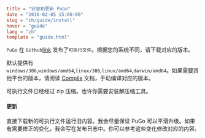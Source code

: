 ```toml
title = "安装和更新 PuGo"
date = "2016-02-05 15:00:00"
slug = "zh/guide/install"
hover = "guide"
lang = "zh"
template = "guide.html"
```

`PuGo` 在 `Github`[link](https://github.com/go-xiaohei/pugo/releases) 发布了`可执行文件`。根据您的系统不同，请下载对应的版本。

默认提供有 `windows/386`,`windows/amd64`,`linux/386`,`linux/amd64`,`darwin/amd64`。如果需要其他平台的版本，请阅读 [Compile](/zh/docs/dl-compile.html) 文档，手动编译对应的版本。

可执行文件已经经过 zip 压缩。也许你需要安装解压缩工具。

#### 更新

直接下载新的可执行文件运行旧内容。我会尽量保证 PuGo 可以平滑升级。如果有需要修正的变化，我会写在发布日志中。你可以参考这些变化修改对应的内容。